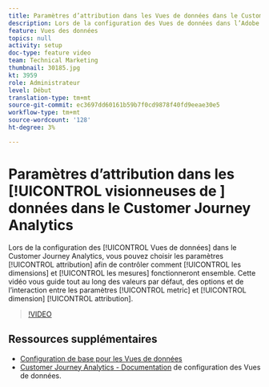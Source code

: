```yaml
---
title: Paramètres d’attribution dans les Vues de données dans le Customer Journey Analytics
description: Lors de la configuration des Vues de données dans l’Adobe Customer Journey Analytics, vous pouvez choisir les paramètres d’attribution afin de contrôler la manière dont les dimensions et les mesures fonctionneront ensemble. Cette vidéo vous guide tout au long des valeurs par défaut, des options et de la façon dont les paramètres d’attribution des mesures et des dimensions interagissent.
feature: Vues des données
topics: null
activity: setup
doc-type: feature video
team: Technical Marketing
thumbnail: 30185.jpg
kt: 3959
role: Administrateur
level: Début
translation-type: tm+mt
source-git-commit: ec3697dd60161b59b7f0cd9878f40fd9eeae30e5
workflow-type: tm+mt
source-wordcount: '128'
ht-degree: 3%

---
```



#  Paramètres d’attribution dans les  [!UICONTROL visionneuses de ] données dans le Customer Journey Analytics

Lors de la configuration des [!UICONTROL Vues de données] dans le Customer Journey Analytics, vous pouvez choisir les paramètres [!UICONTROL attribution] afin de contrôler comment [!UICONTROL les dimensions] et [!UICONTROL les mesures] fonctionneront ensemble. Cette vidéo vous guide tout au long des valeurs par défaut, des options et de l’interaction entre les paramètres [!UICONTROL metric] et [!UICONTROL dimension] [!UICONTROL attribution].

>[!VIDEO](https://video.tv.adobe.com/v/30185/?quality=12&enable10seconds=on&speedcontrol=on)

## Ressources supplémentaires

* [Configuration de base pour les Vues de données](basic-configuration-for-data-views.md)
* [Customer Journey Analytics - Documentation](https://docs.adobe.com/content/help/en/analytics-platform/using/cja-dataviews/configure-dataviews.html) de configuration des Vues de données.

